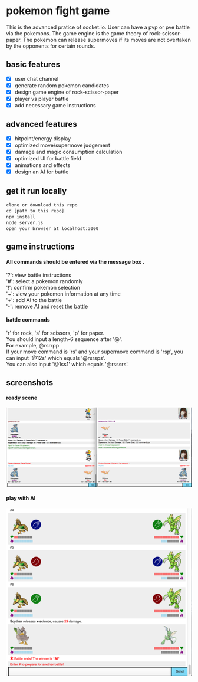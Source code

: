 # pokemon fight game
This is the advanced pratice of socket.io. User can have a pvp or pve battle via the pokemons. The game engine is the game theory of rock-scissor-paper. The pokemon can release supermoves if its moves are not overtaken by the opponents for certain rounds.  
## basic features
- [x] user chat channel
- [x] generate random pokemon candidates
- [x] design game engine of rock-scissor-paper 
- [x] player vs player battle 
- [x] add necessary game instructions

## advanced features
- [x] hitpoint/energy display
- [x] optimized move/supermove judgement
- [x] damage and magic consumption calculation
- [x] optimized UI for battle field
- [x] animations and effects
- [x] design an AI for battle

## get it run locally
```
clone or download this repo
cd [path to this repo]
npm install
node server.js
open your browser at localhost:3000
```
## game instructions
#### All commands should be entered via the message box .  
'?': view battle instructions  
'#': select a pokemon randomly  
'!': confirm pokemon selection  
'~': view your pokemon information at any time  
'+': add AI to the battle  
'-': remove AI and reset the battle

#### battle commands
'r' for rock, 's' for scissors, 'p' for paper.  
You should input a length-6 sequence after '@'.  
For example, @rsrrpp  
If your move command is 'rs' and your supermove command is 'rsp', you can input '@12s' which equals '@rsrsps'.  
You can also input '@1ss1' which equals '@rsssrs'.  


## screenshots
#### ready scene
![alt tag](https://raw.githubusercontent.com/xinyzhang9/socket_io/master/pokefight/poke_fight.png)
#### play with AI
![alt tag](https://raw.githubusercontent.com/xinyzhang9/socket_io/master/pokefight/ai.png)